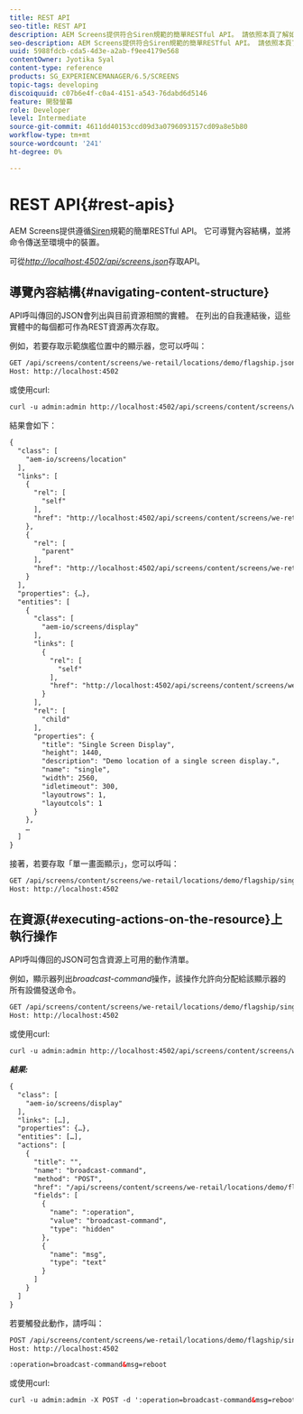 ```yaml
---
title: REST API
seo-title: REST API
description: AEM Screens提供符合Siren規範的簡單RESTful API。 請依照本頁了解如何導覽內容結構，並將命令傳送至環境中的裝置。
seo-description: AEM Screens提供符合Siren規範的簡單RESTful API。 請依照本頁了解如何導覽內容結構，並將命令傳送至環境中的裝置。
uuid: 5988fdcb-cda5-4d3e-a2ab-f9ee4179e568
contentOwner: Jyotika Syal
content-type: reference
products: SG_EXPERIENCEMANAGER/6.5/SCREENS
topic-tags: developing
discoiquuid: c07b6e4f-c0a4-4151-a543-76dabd6d5146
feature: 開發螢幕
role: Developer
level: Intermediate
source-git-commit: 4611dd40153ccd09d3a0796093157cd09a8e5b80
workflow-type: tm+mt
source-wordcount: '241'
ht-degree: 0%

---
```



# REST API{#rest-apis}

AEM Screens提供遵循[Siren](https://github.com/kevinswiber/siren)規範的簡單RESTful API。 它可導覽內容結構，並將命令傳送至環境中的裝置。

可從&#x200B;[*http://localhost:4502/api/screens.json*](http://localhost:4502/api/screens.json)存取API。

## 導覽內容結構{#navigating-content-structure}

API呼叫傳回的JSON會列出與目前資源相關的實體。 在列出的自我連結後，這些實體中的每個都可作為REST資源再次存取。

例如，若要存取示範旗艦位置中的顯示器，您可以呼叫：

```xml
GET /api/screens/content/screens/we-retail/locations/demo/flagship.json HTTP/1.1
Host: http://localhost:4502
```

或使用curl:

```xml
curl -u admin:admin http://localhost:4502/api/screens/content/screens/we-retail/locations/demo/flagship.json
```

結果會如下：

```xml
{
  "class": [
    "aem-io/screens/location"
  ],
  "links": [
    {
      "rel": [
        "self"
      ],
      "href": "http://localhost:4502/api/screens/content/screens/we-retail/locations/demo/flagship.json"
    },
    {
      "rel": [
        "parent"
      ],
      "href": "http://localhost:4502/api/screens/content/screens/we-retail/locations/demo.json"
    }
  ],
  "properties": {…},
  "entities": [
    {
      "class": [
        "aem-io/screens/display"
      ],
      "links": [
        {
          "rel": [
            "self"
          ],
          "href": "http://localhost:4502/api/screens/content/screens/we-retail/locations/demo/flagship/single.json"
        }
      ],
      "rel": [
        "child"
      ],
      "properties": {
        "title": "Single Screen Display",
        "height": 1440,
        "description": "Demo location of a single screen display.",
        "name": "single",
        "width": 2560,
        "idletimeout": 300,
        "layoutrows": 1,
        "layoutcols": 1
      }
    },
    …
  ]
}
```

接著，若要存取「單一畫面顯示」，您可以呼叫：

```xml
GET /api/screens/content/screens/we-retail/locations/demo/flagship/single.json HTTP/1.1
Host: http://localhost:4502
```

## 在資源{#executing-actions-on-the-resource}上執行操作

API呼叫傳回的JSON可包含資源上可用的動作清單。

例如，顯示器列出&#x200B;*broadcast-command*&#x200B;操作，該操作允許向分配給該顯示器的所有設備發送命令。

```xml
GET /api/screens/content/screens/we-retail/locations/demo/flagship/single.json HTTP/1.1
Host: http://localhost:4502
```

或使用curl:

```xml
curl -u admin:admin http://localhost:4502/api/screens/content/screens/we-retail/locations/demo/flagship/single.json
```

***結果:***

```xml
{
  "class": [
    "aem-io/screens/display"
  ],
  "links": […],
  "properties": {…},
  "entities": […],
  "actions": [
    {
      "title": "",
      "name": "broadcast-command",
      "method": "POST",
      "href": "/api/screens/content/screens/we-retail/locations/demo/flagship/single",
      "fields": [
        {
          "name": ":operation",
          "value": "broadcast-command",
          "type": "hidden"
        },
        {
          "name": "msg",
          "type": "text"
        }
      ]
    }
  ]
}
```

若要觸發此動作，請呼叫：

```xml
POST /api/screens/content/screens/we-retail/locations/demo/flagship/single.json HTTP/1.1
Host: http://localhost:4502

:operation=broadcast-command&msg=reboot
```

或使用curl:

```xml
curl -u admin:admin -X POST -d ':operation=broadcast-command&msg=reboot' http://localhost:4502/api/screens/content/screens/we-retail/locations/demo/flagship/single.json
```

